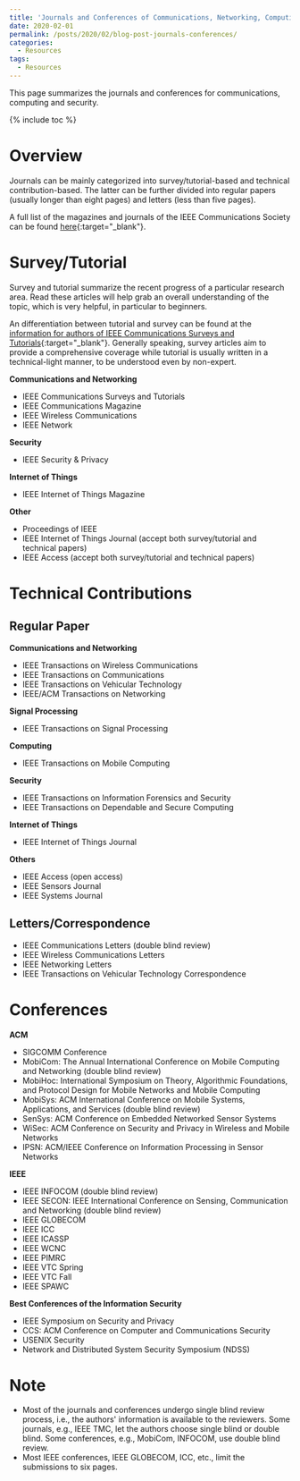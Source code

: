 ```yaml
---
title: 'Journals and Conferences of Communications, Networking, Computing and Security'
date: 2020-02-01
permalink: /posts/2020/02/blog-post-journals-conferences/
categories:
  - Resources  
tags:
  - Resources
---
```


This page summarizes the journals and conferences for communications, computing and security.

{% include toc %}

# Overview
Journals can be mainly categorized into survey/tutorial-based and technical contribution-based. The latter can be further divided into regular papers (usually longer than eight pages) and letters (less than five pages).

A full list of the magazines and journals of the IEEE Communications Society can be found [here](https://www.comsoc.org/publications/submit-paper){:target="_blank"}.

# Survey/Tutorial
Survey and tutorial summarize the recent progress of a particular research area. Read these articles will help grab an overall understanding of the topic, which is very helpful, in particular to beginners.

An differentiation between tutorial and survey can be found at the [information for authors of IEEE Communications Surveys and Tutorials](https://www.comsoc.org/publications/journals/ieee-comst/ieee-communications-surveys-tutorials-submit-manuscript){:target="_blank"}. Generally speaking, survey articles aim to provide a comprehensive coverage while tutorial is usually written in a technical-light manner, to be understood even by non-expert.


**Communications and Networking**
* IEEE Communications Surveys and Tutorials
* IEEE Communications Magazine
* IEEE Wireless Communications
* IEEE Network

**Security**
* IEEE Security & Privacy

**Internet of Things**
* IEEE Internet of Things Magazine

**Other**
* Proceedings of IEEE
* IEEE Internet of Things Journal (accept both survey/tutorial and technical papers)
* IEEE Access (accept both survey/tutorial and technical papers)

# Technical Contributions
## Regular Paper
**Communications and Networking**
* IEEE Transactions on Wireless Communications
* IEEE Transactions on Communications
* IEEE Transactions on Vehicular Technology
* IEEE/ACM Transactions on Networking

**Signal Processing**
* IEEE Transactions on Signal Processing

**Computing**
* IEEE Transactions on Mobile Computing

**Security**
* IEEE Transactions on Information Forensics and Security
* IEEE Transactions on Dependable and Secure Computing

**Internet of Things**
* IEEE Internet of Things Journal

**Others**
* IEEE Access (open access)
* IEEE Sensors Journal
* IEEE Systems Journal

## Letters/Correspondence
* IEEE Communications Letters (double blind review)
* IEEE Wireless Communications Letters
* IEEE Networking Letters
* IEEE Transactions on Vehicular Technology Correspondence

# Conferences
**ACM**
* SIGCOMM Conference
* MobiCom: The Annual International Conference on Mobile Computing and Networking (double blind review)
* MobiHoc: International Symposium on Theory, Algorithmic Foundations, and Protocol Design for Mobile Networks and Mobile Computing
* MobiSys: ACM International Conference on Mobile Systems, Applications, and Services (double blind review)
* SenSys: ACM Conference on Embedded Networked Sensor Systems
* WiSec: ACM Conference on Security and Privacy in Wireless and Mobile Networks
* IPSN: ACM/IEEE Conference on Information Processing in Sensor Networks

**IEEE**
* IEEE INFOCOM (double blind review)
* IEEE SECON: IEEE International Conference on Sensing, Communication and Networking (double blind review)
* IEEE GLOBECOM
* IEEE ICC
* IEEE ICASSP
* IEEE WCNC
* IEEE PIMRC
* IEEE VTC Spring
* IEEE VTC Fall
* IEEE SPAWC

**Best Conferences of the Information Security**
* IEEE Symposium on Security and Privacy
* CCS: ACM Conference on Computer and Communications Security
* USENIX Security
* Network and Distributed System Security Symposium (NDSS)

# Note
* Most of the journals and conferences undergo single blind review process, i.e., the authors' information is available to the reviewers. Some journals, e.g., IEEE TMC, let the authors choose single blind or double blind. Some conferences, e.g., MobiCom, INFOCOM, use double blind review.
* Most IEEE conferences, IEEE GLOBECOM, ICC, etc., limit the submissions to six pages. 

